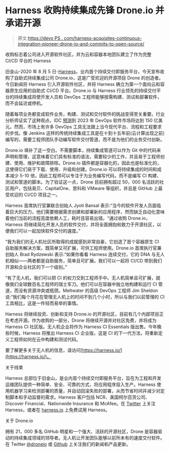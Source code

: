 # Harness 收购持续集成先锋 Drone.io 并承诺开源

> 原文:[https://devo PS . com/harness-acquisites-continuous-integration-pioneer-drone-io-and-commits-to-open-source/](https://devops.com/harness-acquires-continuous-integration-pioneer-drone-io-and-commits-to-open-source/)

收购标志着公司进入开源软件社区，并为云和容器本地团队建立了作为完整 CI/CD 平台的 Harness

旧金山-2020 年 8 月 5 日-[Harness](http://harness.io/)，业内首个持续交付即服务平台，今天宣布收购了自助式持续集成公司 Drone.io，这是广受欢迎的开源项目 Drone 的创造者。今日新闻将 Harness 引入开源软件社区，并将 Harness 确立为第一个面向云和容器原生应用的自助式 CI/CD 平台。Drone.io 与 Harness 行业领先的持续交付平台的持续集成将使开发人员和 DevOps 工程师能够按需构建、测试和部署软件，而不会延迟或停机。

随着每项业务都变成软件业务，构建、测试和交付软件的挑战变得至关重要。行业分析师证实了这种观点，IDC [预测](https://www.idc.com/getdoc.jsp?containerId=US42656218)到 2023 年 DevOps 软件市场将达到 150 亿美元。然而，市场上有许多 DevOps 工具无法跟上当今现代平台、流程和工程要求的步伐。像 Jenkins 这样的传统持续集成工具是在十到十五年前(云计算出现之前)编写的，需要工程师团队手动编写软件交付管道，而不是为他们的业务交付创新。

Drone.io 填补了这一空白。不需要脚本，持续集成管道可以作为 Git 中的代码来声明和管理，这意味着它们具有标准的语法，需要较少的工作，并且易于工程师创建、使用、维护和故障排除。Drone.io 插件都是容器化的，因此也是标准化的，这使得它们易于下载、使用、升级和创建。Drone.io 可以将持续集成的时间和成本减少 5-10 倍，因此工程师可以专注于为业务编写代码，而不是编写 CI 构建、测试和管道的脚本。为了验证这一点，Drone 目前拥有超过 50，000 名活跃的社区用户，包括易贝、CapitalOne、思科和 VMware 等组织，并且是 GitHub 上最受欢迎的 CI/CD 项目之一。

Harness 首席执行官兼联合创始人 Jyoti Bansal 表示:“当今的软件开发人员面临着巨大的压力，他们需要根据需求创建和部署新的应用程序，然而缺乏自动化意味着他们当前的流程高度依赖人工，耗时且容易出错。“通过收购 Drone.io，Harness 将继续简化开发人员的软件交付，并将全面拥抱和致力于开源社区，以便我们可以一起加快软件交付的速度。”

“我为我们的无人机社区所取得的成就感到非常自豪，它创造了首个容器原生 CI 自助服务解决方案，既简单又可扩展，可供工程师使用。Drone.io 首席执行官兼创始人 Brad Rydzewski 表示:“如果你看看 Harness 连续交付，它的 DNA 与无人机相似——两者都是自助服务，简单且可扩展。我们可以一起将 CI/CD 带到我们开源和企业社区的下一个级别。”

“有了无人机，我们可以把 CI 的权力交到工程师手中。无人机简单且可扩展，就像我们全球数百名工程师的瑞士军刀。他们可以在容器中独立地构建和运行 CI 管道，而没有资源冲突或瓶颈。Meltwater 的高级 DevOps 工程师 Jim Sheldon 说:“我们每个月花在管理无人机上的时间不到几个小时，所以与我们以前管理的 CI 工具相比，这是一件轻而易举的事情。

Harness 将继续投资、创新和支持 Drone.io 的开源社区，目前有几个内部项目正在考虑开源。作为收购的一部分，Drone 将继续开源并对社区免费，并将成为 Harness CI 社区版。无人机企业将作为 Harness CI Essentials 版出售。今年晚些时候，Harness 将推出 Harness CI 企业版，这是 CI 的下一代方法，将重新定义工程师如何在云中构建和测试代码。

要了解更多关于无人机的信息，请访问[https://harness.io/](https://harness.io/)。

关于线束

Harness 总部位于旧金山，是业内首个持续交付即服务平台，旨在为工程和开发运维团队提供一种简单、安全、可靠的方式，将应用程序投入生产。Harness 使用机器学习来检测部署的质量，并自动回滚失败的部署，从而节省时间并减少对定制脚本和手动监督的需求。Harness 客户包括 NCR、美国柯尔百货公司、Discover Financial、Nationwide Insurance 和 McAfee。在 [Twitter](https://twitter.com/harnessio) 上关注 Harness，或者在 [harness.io](https://harness.io/) 上免费试用 Harness。

关于 Drone.io

拥有 21，000 多名 GitHub 明星和一个强大、活跃的开源社区，Drone 是容器驱动的持续集成领域的领导者。无人机让开发团队能够以前所未有的速度交付软件。在 Twitter [@droneio](https://twitter.com/droneio) 或 [Github](https://github.com/drone/drone) 上关注我们的新闻和产品更新。